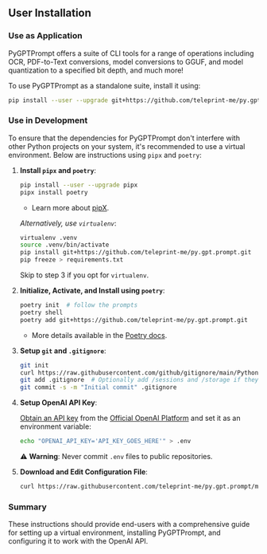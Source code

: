 ## User Installation

### Use as Application

PyGPTPrompt offers a suite of CLI tools for a range of operations including OCR,
PDF-to-Text conversions, model conversions to GGUF, and model quantization to a
specified bit depth, and much more!

To use PyGPTPrompt as a standalone suite, install it using:

```sh
pip install --user --upgrade git+https://github.com/teleprint-me/py.gpt.prompt.git
```

### Use in Development

To ensure that the dependencies for PyGPTPrompt don't interfere with other
Python projects on your system, it's recommended to use a virtual environment.
Below are instructions using `pipx` and `poetry`:

1. **Install `pipx` and `poetry`**:

   ```sh
   pip install --user --upgrade pipx
   pipx install poetry
   ```

   - Learn more about [pipX](https://pypa.github.io/pipx/).

   _Alternatively, use `virtualenv`_:

   ```sh
   virtualenv .venv
   source .venv/bin/activate
   pip install git+https://github.com/teleprint-me/py.gpt.prompt.git
   pip freeze > requirements.txt
   ```

   Skip to step 3 if you opt for `virtualenv`.

2. **Initialize, Activate, and Install using `poetry`**:

   ```sh
   poetry init  # follow the prompts
   poetry shell
   poetry add git+https://github.com/teleprint-me/py.gpt.prompt.git
   ```

   - More details available in the
     [Poetry docs](https://python-poetry.org/docs/).

3. **Setup `git` and `.gitignore`**:

   ```sh
   git init
   curl https://raw.githubusercontent.com/github/gitignore/main/Python.gitignore -o .gitignore
   git add .gitignore  # Optionally add /sessions and /storage if they're local
   git commit -s -m "Initial commit" .gitignore
   ```

4. **Setup OpenAI API Key**:

   [Obtain an API key](https://platform.openai.com/account/api-keys) from the
   [Official OpenAI Platform](https://platform.openai.com/docs/introduction/overview)
   and set it as an environment variable:

   ```sh
   echo "OPENAI_API_KEY='API_KEY_GOES_HERE'" > .env
   ```

   ⚠️ **Warning**: Never commit `.env` files to public repositories.

5. **Download and Edit Configuration File**:

   ```sh
   curl https://raw.githubusercontent.com/teleprint-me/py.gpt.prompt/main/tests/config.sample.json -o config.json
   ```

### Summary

These instructions should provide end-users with a comprehensive guide for
setting up a virtual environment, installing PyGPTPrompt, and configuring it to
work with the OpenAI API.
